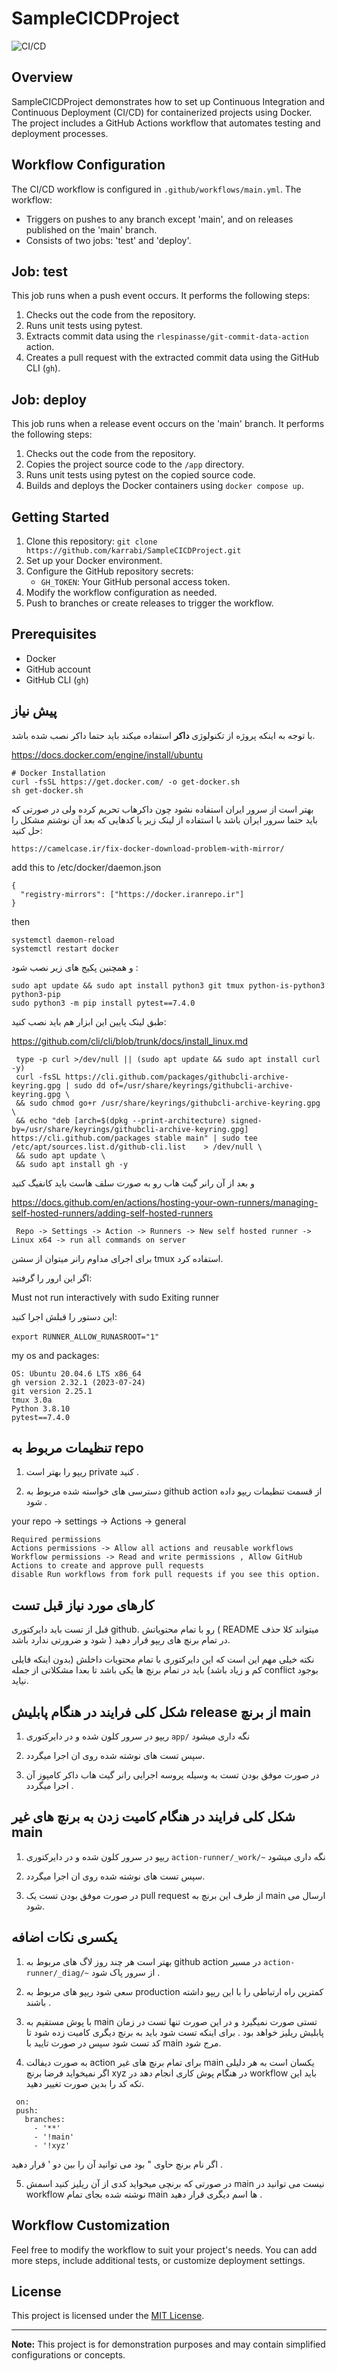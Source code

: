 # SampleCICDProject

![CI/CD](../images/projectdeployment.jpg) 

## Overview

SampleCICDProject demonstrates how to set up Continuous Integration and Continuous Deployment (CI/CD) for containerized projects using Docker. The project includes a GitHub Actions workflow that automates testing and deployment processes.

## Workflow Configuration

The CI/CD workflow is configured in `.github/workflows/main.yml`. The workflow:

- Triggers on pushes to any branch except 'main', and on releases published on the 'main' branch.
- Consists of two jobs: 'test' and 'deploy'.

## Job: test

This job runs when a push event occurs. It performs the following steps:

1. Checks out the code from the repository.
2. Runs unit tests using pytest.
3. Extracts commit data using the `rlespinasse/git-commit-data-action` action.
4. Creates a pull request with the extracted commit data using the GitHub CLI (`gh`).

## Job: deploy

This job runs when a release event occurs on the 'main' branch. It performs the following steps:

1. Checks out the code from the repository.
2. Copies the project source code to the `/app` directory.
3. Runs unit tests using pytest on the copied source code.
4. Builds and deploys the Docker containers using `docker compose up`.

## Getting Started

1. Clone this repository: `git clone https://github.com/karrabi/SampleCICDProject.git`
2. Set up your Docker environment.
3. Configure the GitHub repository secrets:
   - `GH_TOKEN`: Your GitHub personal access token.
4. Modify the workflow configuration as needed.
5. Push to branches or create releases to trigger the workflow.

## Prerequisites

- Docker
- GitHub account
- GitHub CLI (`gh`)



## پیش نیاز 
با توجه به اینکه پروژه از تکنولوژی **داکر** استفاده میکند باید حتما داکر نصب شده باشد.    

  https://docs.docker.com/engine/install/ubuntu
  ```
  # Docker Installation
  curl -fsSL https://get.docker.com/ -o get-docker.sh
  sh get-docker.sh
  ```
بهتر است از سرور ایران استفاده نشود چون داکرهاب تحریم کرده ولی در صورتی که باید حتما سرور ایران باشد با استفاده از لینک زیر یا کدهایی که بعد آن نوشتم مشکل را حل کنید: 
  ```
  https://camelcase.ir/fix-docker-download-problem-with-mirror/
  ```

  add this to /etc/docker/daemon.json
  ```
  {
    "registry-mirrors": ["https://docker.iranrepo.ir"]
  }
  ```
  then
  ```
  systemctl daemon-reload
  systemctl restart docker
  ```


  و همچنین پکیج های زیر نصب شود :    
  ```   
  sudo apt update && sudo apt install python3 git tmux python-is-python3 python3-pip
  sudo python3 -m pip install pytest==7.4.0
  ```
  طبق لینک پایین این ابزار هم باید نصب کنید:
  
  https://github.com/cli/cli/blob/trunk/docs/install_linux.md

  ```
   type -p curl >/dev/null || (sudo apt update && sudo apt install curl -y)
   curl -fsSL https://cli.github.com/packages/githubcli-archive-keyring.gpg | sudo dd of=/usr/share/keyrings/githubcli-archive-keyring.gpg \
   && sudo chmod go+r /usr/share/keyrings/githubcli-archive-keyring.gpg \
   && echo "deb [arch=$(dpkg --print-architecture) signed-by=/usr/share/keyrings/githubcli-archive-keyring.gpg] https://cli.github.com/packages stable main" | sudo tee /etc/apt/sources.list.d/github-cli.list    > /dev/null \
   && sudo apt update \
   && sudo apt install gh -y
  ```
  
  و بعد از آن رانر گیت هاب رو به صورت سلف هاست باید کانفیگ کنید     
  
  https://docs.github.com/en/actions/hosting-your-own-runners/managing-self-hosted-runners/adding-self-hosted-runners

  ```
   Repo -> Settings -> Action -> Runners -> New self hosted runner -> Linux x64 -> run all commands on server
  ```
  
  برای اجرای مداوم رانر میتوان از سشن tmux استفاده کرد.

  اگر این ارور را گرفتید:

  
   Must not run interactively with sudo
   Exiting runner

این دستور را قبلش اجرا کنید:

   ‍‍‍```export RUNNER_ALLOW_RUNASROOT="1" ```

   my os and packages:
   ```
   OS: Ubuntu 20.04.6 LTS x86_64
   gh version 2.32.1 (2023-07-24)
   git version 2.25.1
   tmux 3.0a
   Python 3.8.10
   pytest==7.4.0
   ```

## تنظیمات مربوط به repo

1. ریپو را بهتر است private کنید .
 
3. دسترسی های خواسته شده مربوط به github action از قسمت تنظیمات ریپو داده شود .


your repo -> settings -> Actions -> general

```
Required permissions
Actions permissions -> Allow all actions and reusable workflows
Workflow permissions -> Read and write permissions , Allow GitHub Actions to create and approve pull requests
disable Run workflows from fork pull requests if you see this option.
```

## کارهای مورد نیاز قبل تست

قبل از تست باید دایرکتوری github. رو با تمام محتویاتش  ( README میتواند کلا حذف شود و ضرورتی ندارد باشد )  در تمام برنچ های ریپو قرار دهید.

نکته خیلی مهم این است که این دایرکتوری با تمام محتویات داخلش (بدون اینکه فایلی کم و زیاد باشد) باید در تمام برنچ ها یکی باشد تا بعدا مشکلاتی از جمله conflict بوجود نیاید.

## شکل کلی فرایند در هنگام  پابلیش  release از برنچ main

1.  ریپو در سرور کلون شده و در دایرکتوری
``` app/ ```    نگه داری میشود

2. سپس تست های نوشته شده روی ان اجرا میگردد.
3. در صورت موفق بودن تست به وسیله پروسه اجرایی رانر گیت هاب داکر کامپوز آن اجرا میگردد .



## شکل کلی فرایند در هنگام کامیت زدن به برنچ های غیر main


1.  ریپو در سرور کلون شده و در دایرکتوری
```action-runner/_work/~```
نگه داری میشود

3. سپس تست های نوشته شده روی ان اجرا میگردد.
4.  در صورت موفق بودن تست یک  pull request از طرف این برنچ به main ارسال می شود.


## یکسری نکات اضافه

1. بهتر است هر چند روز لاگ های مربوط به github action در مسیر
‍‍‍```action-runner/_diag/~```
از سرور پاک شود .

3. سعی شود ریپو های مربوط به production کمترین راه ارتباطی را با این ریپو داشته باشند .

4. با پوش مستقیم به main تستی صورت نمیگیرد و در این صورت تنها تست در زمان پابلیش ریلیز خواهد بود . برای اینکه تست شود باید به برنچ دیگری کامیت زده شود تا کد تست شود سپس در صورت تایید با main مرج شود.

5. به صورت دیفالت action برای تمام برنچ های غیر main یکسان است به هر دلیلی اگر نمیخواید فرضا برنچ xyz در هنگام پوش کاری انجام دهد در  workflow باید این تکه کد را بدین صورت تغییر دهید.
 ```
  on:
  push:
    branches:
      - '**'
      - '!main'
      - '!xyz'
 ```
اگر نام برنچ حاوی " بود می توانید آن را بین دو  '  قرار دهید .

5. در صورتی که برنچی میخواید کدی از آن ریلیز کنید اسمش main نیست می توانید در workflow نوشته شده بجای تمام main ها اسم دیگری قرار دهید .


## Workflow Customization

Feel free to modify the workflow to suit your project's needs. You can add more steps, include additional tests, or customize deployment settings.

## License

This project is licensed under the [MIT License](LICENSE).

---

**Note:** This project is for demonstration purposes and may contain simplified configurations or concepts.
